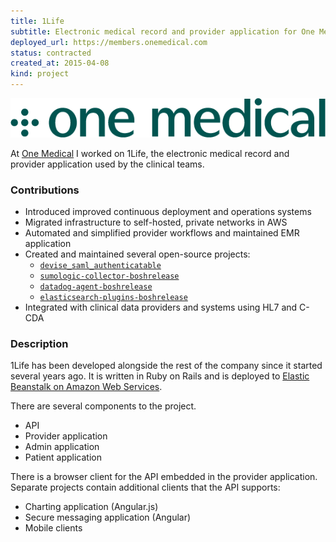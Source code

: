 ```yaml
---
title: 1Life
subtitle: Electronic medical record and provider application for One Medical
deployed_url: https://members.onemedical.com
status: contracted
created_at: 2015-04-08
kind: project
---
```

![One Medical Logo](./om.png)

At [One Medical](http://www.onemedical.com/jobs/) I worked on 1Life, the electronic medical record and provider application used by the clinical teams.

### Contributions

- Introduced improved continuous deployment and operations systems
- Migrated infrastructure to self-hosted, private networks in AWS
- Automated and simplified provider workflows and maintained EMR application
- Created and maintained several open-source projects:
    - [`devise_saml_authenticatable`](devise_saml_authenticatable.html)
    - [`sumologic-collector-boshrelease`](sumologic-collector-boshrelease.html)
    - [`datadog-agent-boshrelease`](datadog-agent-boshrelease.html)
    - [`elasticsearch-plugins-boshrelease`](elasticsearch-plugins-boshrelease.html)
- Integrated with clinical data providers and systems using HL7 and C-CDA

### Description

1Life has been developed alongside the rest of the company since it started several years ago.
It is written in Ruby on Rails and is deployed to [Elastic Beanstalk on Amazon Web Services](https://aws.amazon.com/elasticbeanstalk/).

There are several components to the project.

- API
- Provider application
- Admin application
- Patient application

There is a browser client for the API embedded in the provider application.
Separate projects contain additional clients that the API supports:

- Charting application (Angular.js)
- Secure messaging application (Angular)
- Mobile clients

